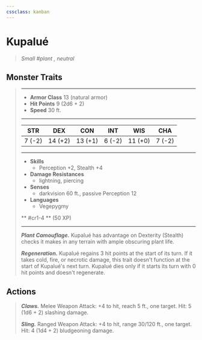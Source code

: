 ```yaml
---
cssclass: kanban
---
```


# Kupalué
>*Small #plant , neutral*
## Monster Traits
>___
>- **Armor Class** 13 (natural armor)
>- **Hit Points** 9 (2d6 + 2)
>- **Speed** 30 ft.
>___
>|STR|DEX|CON|INT|WIS|CHA|
>|:---:|:---:|:---:|:---:|:---:|:---:|
>|7 (-2)|14 (+2)|13 (+1)|6 (-2)|11 (+0)|7 (-2)|
>___
>- **Skills**
>	 - Perception +2, Stealth +4
>- **Damage Resistances**
>	 - lightning, piercing
>- **Senses**
>	 - darkvision 60 ft., passive Perception 12
>- **Languages**
>	 - Vegepygmy
>
> ** #cr1-4 ** (50 XP)
>___
>***Plant Camouflage.*** Kupalué has advantage on Dexterity (Stealth) checks it makes in any terrain with ample obscuring plant life.  
>
>***Regeneration.*** Kupalué regains 3 hit points at the start of its turn. If it takes cold, fire, or necrotic damage, this trait doesn't function at the start of Kupalué's next turn. Kupalué dies only if it starts its turn with 0 hit points and doesn't regenerate.  
>
## Actions
>***Claws.*** Melee Weapon Attack: +4 to hit, reach 5 ft., one target. Hit: 5 (1d6 + 2) slashing damage.  
>
>***Sling.*** Ranged Weapon Attack: +4 to hit, range 30/120 ft., one target. Hit: 4 (1d4 + 2) bludgeoning damage.